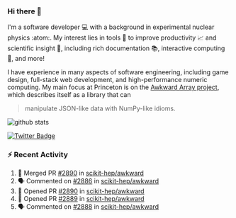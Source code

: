 ### Hi there 👋 

I'm a software developer 💻 with a background in experimental nuclear physics :atom:. My interest lies in tools :wrench: to improve productivity :chart_with_upwards_trend: and scientific insight :telescope:, including rich documentation 📚, interactive computing 🧮, and more! 

I have experience in many aspects of software engineering, including game design, full-stack web development, and high-performance numeric computing. My main focus at Princeton is on the [Awkward Array project](awkward-array.org/), which describes itself as a library that can 
> manipulate JSON-like data with NumPy-like idioms.

![github stats](https://github-readme-stats.vercel.app/api?username=agoose77&show_icons=true&hide_rank=true&hide_title=true&bg_color=30,e76445,904e95&text_color=efe3ec&icon_color=efe3ec)
<!--
**agoose77/agoose77** is a ✨ _special_ ✨ repository because its `README.md` (this file) appears on your GitHub profile.

Here are some ideas to get you started:

- 🔭 I’m currently working on ...
- 🌱 I’m currently learning ...
- 👯 I’m looking to collaborate on ...
- 🤔 I’m looking for help with ...
- 💬 Ask me about ...
- 📫 How to reach me: ...
- 😄 Pronouns: ...
- ⚡ Fun fact: ...
-->

[![Twitter Badge](https://img.shields.io/twitter/follow/agoose77?style=flat-square&logo=Twitter&logoColor=white&color=cornflowerblue)](https://twitter.com/agoose77)

### :zap: Recent Activity

<!--START_SECTION:activity-->
1. 🎉 Merged PR [#2890](https://github.com/scikit-hep/awkward/pull/2890) in [scikit-hep/awkward](https://github.com/scikit-hep/awkward)
2. 🗣 Commented on [#2886](https://github.com/scikit-hep/awkward/pull/2886#issuecomment-1850002756) in [scikit-hep/awkward](https://github.com/scikit-hep/awkward)
3. 💪 Opened PR [#2890](https://github.com/scikit-hep/awkward/pull/2890) in [scikit-hep/awkward](https://github.com/scikit-hep/awkward)
4. 💪 Opened PR [#2889](https://github.com/scikit-hep/awkward/pull/2889) in [scikit-hep/awkward](https://github.com/scikit-hep/awkward)
5. 🗣 Commented on [#2888](https://github.com/scikit-hep/awkward/issues/2888#issuecomment-1849972080) in [scikit-hep/awkward](https://github.com/scikit-hep/awkward)
<!--END_SECTION:activity-->
